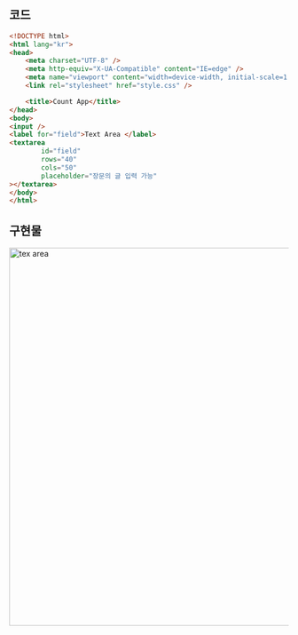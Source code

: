 ## 코드
```html
<!DOCTYPE html>
<html lang="kr">
<head>
    <meta charset="UTF-8" />
    <meta http-equiv="X-UA-Compatible" content="IE=edge" />
    <meta name="viewport" content="width=device-width, initial-scale=1.0" />
    <link rel="stylesheet" href="style.css" />

    <title>Count App</title>
</head>
<body>
<input />
<label for="field">Text Area </label>
<textarea
        id="field"
        rows="40"
        cols="50"
        placeholder="장문의 글 입력 가능"
></textarea>
</body>
</html>

```

## 구현물
<img width="681" alt="tex area" src="https://user-images.githubusercontent.com/75591730/166639185-84dbf723-55fc-4c2c-aa34-fa2b990b1fb2.png">
